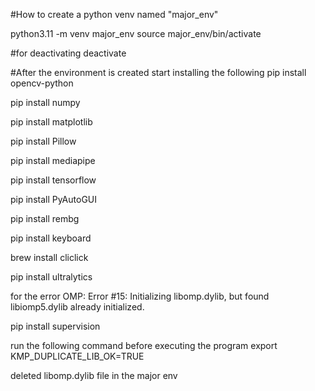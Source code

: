 #How to create a python venv named "major_env"

python3.11 -m venv major_env
source major_env/bin/activate

#for deactivating
deactivate



#After the environment is created start installing the following
pip install opencv-python



pip install numpy



pip install matplotlib



pip install Pillow




pip install mediapipe




pip install tensorflow




pip install PyAutoGUI



pip install rembg



pip install keyboard



brew install cliclick


pip install ultralytics

for the error OMP: Error #15: Initializing libomp.dylib, but found libiomp5.dylib already initialized.

pip install supervision

run the following command before executing the program
export KMP_DUPLICATE_LIB_OK=TRUE

deleted libomp.dylib file in the major env
